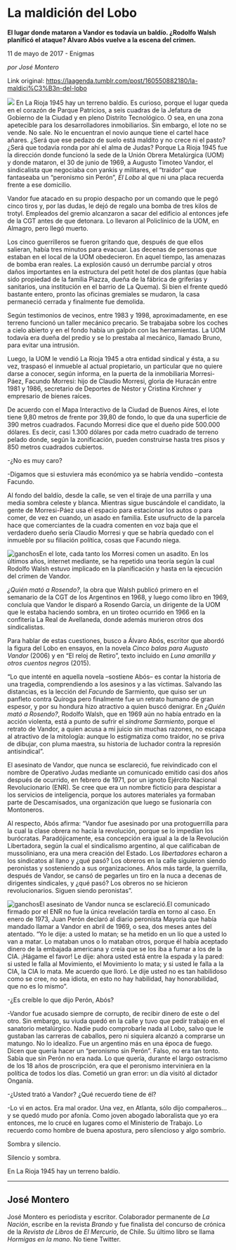 # La maldición del Lobo

**El lugar donde mataron a Vandor es todavía un baldío. ¿Rodolfo Walsh planificó el ataque? Álvaro Abós vuelve a la escena del crimen.**

11 de mayo de 2017 - Enigmas

_por José Montero_

Link original: https://laagenda.tumblr.com/post/160550882180/la-maldici%C3%B3n-del-lobo

![](https://64.media.tumblr.com/296045be29de6f2a6aff9ff00f3f6ca1/tumblr_inline_pjzrhls0rx1t6q87u_500.jpg)
En La Rioja 1945 hay un terreno baldío. Es curioso, porque el lugar queda en el corazón de Parque Patricios, a seis cuadras de la Jefatura de Gobierno de la Ciudad y en pleno Distrito Tecnológico. O sea, en una zona apetecible para los desarrolladores inmobiliarios. Sin embargo, el lote no se vende. No sale. No le encuentran el novio aunque tiene el cartel hace añares. ¿Será que ese pedazo de suelo está maldito y no crece ni el pasto? ¿Será que todavía ronda por ahí el alma de Judas? Porque La Rioja 1945 fue la dirección donde funcionó la sede de la Unión Obrera Metalúrgica (UOM) y donde mataron, el 30 de junio de 1969, a Augusto Timoteo Vandor, el sindicalista que negociaba con yankis y militares, el “traidor” que fantaseaba un “peronismo sin Perón”, *El Lobo* al que ni una placa recuerda frente a ese domicilio. 

Vandor fue atacado en su propio despacho por un comando que le pegó cinco tiros y, por las dudas, le dejó de regalo una bomba de tres kilos de trotyl. Empleados del gremio alcanzaron a sacar del edificio al entonces jefe de la CGT antes de que detonara. Lo llevaron al Policlínico de la UOM, en Almagro, pero llegó muerto. 

Los cinco guerrilleros se fueron gritando que, después de que ellos salieran, había tres minutos para evacuar. Las decenas de personas que estaban en el local de la UOM obedecieron. En aquel tiempo, las amenazas de bomba eran reales. La explosión causó un derrumbe parcial y otros daños importantes en la estructura del petit hotel de dos plantas (que había sido propiedad de la familia Piazza, dueña de la fábrica de griferías y sanitarios, una institución en el barrio de La Quema). Si bien el frente quedó bastante entero, pronto las oficinas gremiales se mudaron, la casa permaneció cerrada y finalmente fue demolida. 

Según testimonios de vecinos, entre 1983 y 1998, aproximadamente, en ese terreno funcionó un taller mecánico precario. Se trabajaba sobre los coches a cielo abierto y en el fondo había un galpón con las herramientas. La UOM todavía era dueña del predio y se lo prestaba al mecánico, llamado Bruno, para evitar una intrusión. 

Luego, la UOM le vendió La Rioja 1945 a otra entidad sindical y ésta, a su vez, traspasó el inmueble al actual propietario, un particular que no quiere darse a conocer, según informa, en la puerta de la inmobiliaria Morresi-Páez, Facundo Morresi: hijo de Claudio Morresi, gloria de Huracán entre 1981 y 1986, secretario de Deportes de Néstor y Cristina Kirchner y empresario de bienes raíces. 

De acuerdo con el Mapa Interactivo de la Ciudad de Buenos Aires, el lote tiene 9,80 metros de frente por 39,80 de fondo, lo que da una superficie de 390 metros cuadrados. Facundo Morresi dice que el dueño pide 500.000 dólares. Es decir, casi 1.300 dólares por cada metro cuadrado de terreno pelado donde, según la zonificación, pueden construirse hasta tres pisos y 850 metros cuadrados cubiertos. 

-¿No es muy caro? 

-Digamos que si estuviera más económico ya se habría vendido –contesta Facundo. 

Al fondo del baldío, desde la calle, se ven el tiraje de una parrilla y una media sombra celeste y blanca. Mientras sigue buscándole el candidato, la gente de Morresi-Páez usa el espacio para estacionar los autos o para comer, de vez en cuando, un asado en familia. Este usufructo de la parcela hace que comerciantes de la cuadra comenten en voz baja que el verdadero dueño sería Claudio Morresi y que se habría quedado con el inmueble por su filiación política, cosas que Facundo niega. 

![ganchos](https://64.media.tumblr.com/350f11628f870a25ebc239a69fc42637/tumblr_inline_pjzrhlxiNI1t6q87u_500.jpg)En el lote, cada tanto los Morresi comen un asadito.
En los últimos años, internet mediante, se ha repetido una teoría según la cual Rodolfo Walsh estuvo implicado en la planificación y hasta en la ejecución del crimen de Vandor. 

*¿Quién mató a Rosendo?*, la obra que Walsh publicó primero en el semanario de la CGT de los Argentinos en 1968, y luego como libro en 1969, concluía que Vandor le disparó a Rosendo García, un dirigente de la UOM que le estaba haciendo sombra, en un tiroteo ocurrido en 1966 en la confitería La Real de Avellaneda, donde además murieron otros dos sindicalistas. 

Para hablar de estas cuestiones, busco a Álvaro Abós, escritor que abordó la figura del Lobo en ensayos, en la novela *Cinco balas para Augusto Vandor* (2006) y en “El reloj de Retiro”, texto incluido en *Luna amarilla y otros cuentos negros* (2015). 

“Lo que intenté en aquella novela –sostiene Abós– es contar la historia de una tragedia, comprendiendo a los asesinos y a las víctimas. Salvando las distancias, es la lección del *Facundo* de Sarmiento, que quiso ser un panfleto contra Quiroga pero finalmente fue un retrato humano de gran espesor, y por su hondura hizo atractivo a quien buscó denigrar. En *¿Quién mató a Rosendo?*, Rodolfo Walsh, que en 1969 aún no había entrado en la acción violenta, está a punto de sufrir el *síndrome Sarmiento*, porque el retrato de Vandor, a quien acusa a mi juicio sin muchas razones, no escapa al atractivo de la mitología: aunque lo estigmatiza como traidor, no se priva de dibujar, con pluma maestra, su historia de luchador contra la represión antisindical”. 

El asesinato de Vandor, que nunca se esclareció, fue reivindicado con el nombre de Operativo Judas mediante un comunicado emitido casi dos años después de ocurrido, en febrero de 1971, por un ignoto Ejército Nacional Revolucionario (ENR). Se cree que era un nombre ficticio para despistar a los servicios de inteligencia, porque los autores materiales ya formaban parte de Descamisados, una organización que luego se fusionaría con Montoneros. 

Al respecto, Abós afirma: “Vandor fue asesinado por una protoguerrilla para la cual la clase obrera no hacía la revolución, porque se lo impedían los burócratas. Paradójicamente, esa concepción era igual a la de la Revolución Libertadora, según la cual el sindicalismo argentino, al que calificaban de mussoliniano, era una mera creación del Estado. Los *libertadores* echaron a los sindicatos al llano y ¿qué pasó? Los obreros en la calle siguieron siendo peronistas y sosteniendo a sus organizaciones. Años más tarde, la guerrilla, después de Vandor, se cansó de pegarles un tiro en la nuca a decenas de dirigentes sindicales, y ¿qué pasó? Los obreros no se hicieron revolucionarios. Siguen siendo peronistas”. 

![ganchos](https://64.media.tumblr.com/296045be29de6f2a6aff9ff00f3f6ca1/tumblr_inline_pjzrhls0rx1t6q87u_500.jpg)El asesinato de Vandor nunca se esclareció.El comunicado firmado por el ENR no fue la única revelación tardía en torno al caso. En enero de 1973, Juan Perón declaró al diario peronista Mayoría que había mandado llamar a Vandor en abril de 1969, o sea, dos meses antes del atentado. “Yo le dije: a usted lo matan; se ha metido en un lío que a usted lo van a matar. Lo mataban unos o lo mataban otros, porque él había aceptado dinero de la embajada americana y creía que se los iba a fumar a los de la CIA. ¡Hágame el favor! Le dije: ahora usted está entre la espada y la pared: si usted le falla al Movimiento, el Movimiento lo mata; y si usted le falla a la CIA, la CIA lo mata. Me acuerdo que lloró. Le dije usted no es tan habilidoso como se cree, no sea idiota, en esto no hay habilidad, hay honorabilidad, que no es lo mismo”. 

-¿Es creíble lo que dijo Perón, Abós? 

-Vandor fue acusado siempre de corrupto, de recibir dinero de este o del otro. Sin embargo, su viuda quedó en la calle y tuvo que pedir trabajo en el sanatorio metalúrgico. Nadie pudo comprobarle nada al Lobo, salvo que le gustaban las carreras de caballos, pero ni siquiera alcanzó a comprarse un matungo. No lo idealizo. Fue un argentino más en una época de fuego. Dicen que quería hacer un “peronismo sin Perón”. Falso, no era tan tonto. Sabía que sin Perón no era nada. Lo que quería, durante el largo ostracismo de los 18 años de proscripción, era que el peronismo interviniera en la política de todos los días. Cometió un gran error: un día visitó al dictador Onganía. 

-¿Usted trató a Vandor? ¿Qué recuerdo tiene de él? 

-Lo vi en actos. Era mal orador. Una vez, en Atlanta, sólo dijo compañeros… y se quedó mudo por afonía. Como joven abogado laboralista que yo era entonces, me lo crucé en lugares como el Ministerio de Trabajo. Lo recuerdo como hombre de buena apostura, pero silencioso y algo sombrío. 

Sombra y silencio.  

Silencio y sombra.  

En La Rioja 1945 hay un terreno baldío. 

  




---

 José Montero
-------------

 José Montero es periodista y escritor. Colaborador permanente de *La Nación*, escribe en la revista *Brando* y fue finalista del concurso de crónica de la *Revista de Libros* de *El Mercurio*, de Chile. Su último libro se llama *Hormigas en la mano*. No tiene Twitter.

